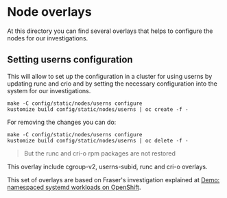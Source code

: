 # Node overlays

At this directory you can find several overlays that helps to configure
the nodes for our investigations.

## Setting userns configuration

This will allow to set up the configuration in a cluster for using
userns by updating runc and crio and by setting the necessary
configuration into the system for our investigations.

```shell
make -C config/static/nodes/userns configure
kustomize build config/static/nodes/userns | oc create -f -
```

For removing the changes you can do:

```shell
make -C config/static/nodes/userns configure
kustomize build config/static/nodes/userns | oc delete -f -
```

> But the runc and cri-o rpm packages are not restored

This overlay include cgroup-v2, userns-subid, runc and cri-o overlays.

This set of overlays are based on Fraser's investigation explained at
[Demo: namespaced systemd workloads on OpenShift](https://frasertweedale.github.io/blog-redhat/posts/2021-07-22-openshift-systemd-workload-demo.html).
